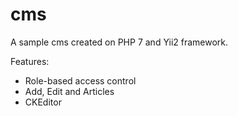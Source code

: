 # cms
A sample cms created on PHP 7 and Yii2 framework. 

Features:
* Role-based access control
* Add, Edit and Articles
* CKEditor